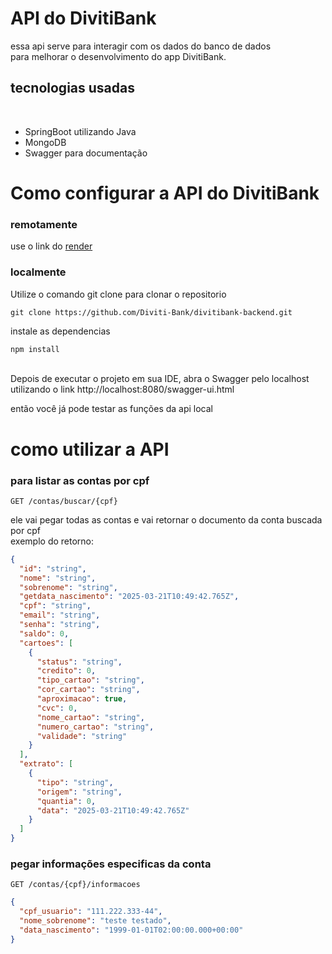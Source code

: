 # API do DivitiBank

essa api serve para interagir com os dados do banco de dados
</br> para melhorar o desenvolvimento do app DivitiBank.

## tecnologias usadas
</br>

- SpringBoot utilizando Java
- MongoDB  
- Swagger para documentação

# Como configurar a API do DivitiBank

### remotamente

use o link do [render](https://divitibank-backend.onrender.com)

### localmente

Utilize o comando git clone para clonar o repositorio
```gitBash
git clone https://github.com/Diviti-Bank/divitibank-backend.git
```
instale as dependencias
```bash
npm install
```
</br> Depois de executar o projeto em sua IDE, abra o Swagger pelo localhost utilizando o link http://localhost:8080/swagger-ui.html

então você já pode testar as funções da api local

# como utilizar a API

### para listar as contas por cpf  
```http
GET /contas/buscar/{cpf}
```
ele vai pegar todas as contas e vai retornar o documento da conta buscada por cpf
</br> exemplo do retorno:

```JSON
{
  "id": "string",
  "nome": "string",
  "sobrenome": "string",
  "getdata_nascimento": "2025-03-21T10:49:42.765Z",
  "cpf": "string",
  "email": "string",
  "senha": "string",
  "saldo": 0,
  "cartoes": [
    {
      "status": "string",
      "credito": 0,
      "tipo_cartao": "string",
      "cor_cartao": "string",
      "aproximacao": true,
      "cvc": 0,
      "nome_cartao": "string",
      "numero_cartao": "string",
      "validade": "string"
    }
  ],
  "extrato": [
    {
      "tipo": "string",
      "origem": "string",
      "quantia": 0,
      "data": "2025-03-21T10:49:42.765Z"
    }
  ]
}
```

### pegar informações especificas da conta
```http
GET /contas/{cpf}/informacoes
```

```JSON
{
  "cpf_usuario": "111.222.333-44",
  "nome_sobrenome": "teste testado",
  "data_nascimento": "1999-01-01T02:00:00.000+00:00"
}
```
